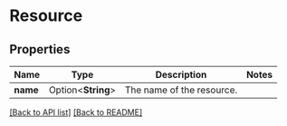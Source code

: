 # Resource

## Properties

Name | Type | Description | Notes
------------ | ------------- | ------------- | -------------
**name** | Option<**String**> | The name of the resource. | 

[[Back to API list]](../README.md#documentation-for-api-endpoints) [[Back to README]](../README.md)


